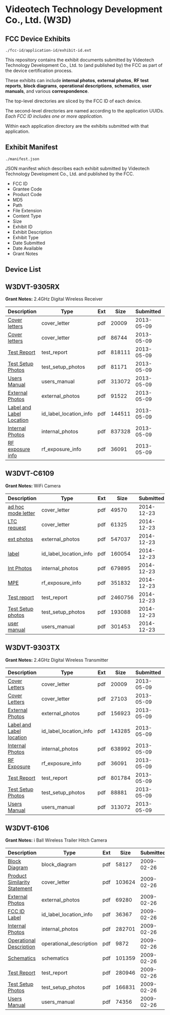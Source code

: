 # Videotech Technology Development Co., Ltd. (W3D)
## FCC Device Exhibits

```
./fcc-id/application-id/exhibit-id.ext
```

This repository contains the exhibit documents submitted by Videotech Technology Development Co., Ltd. to (and published by) the FCC as part of the device certification process.

These exhibits can include **internal photos**, **external photos**, **RF test reports**, **block diagrams**, **operational descriptions**, **schematics**, **user manuals**, and various **correspondence**.

The top-level directories are sliced by the FCC ID of each device.

The second-level directories are named according to the application UUIDs. *Each FCC ID includes one or more application.*

Within each application directory are the exhibits submitted with that application. 

## Exhibit Manifest

```
./manifest.json
```

JSON manifest which describes each exhibit submitted by Videotech Technology Development Co., Ltd. and published by the FCC.

- FCC ID
- Grantee Code
- Product Code
- MD5
- Path
- File Extension
- Content Type
- Size
- Exhibit ID
- Exhibit Description
- Exhibit Type
- Date Submitted
- Date Available
- Grant Notes

## Device List
## W3DVT-9305RX
**Grant Notes:** 2.4GHz Digital Wireless Receiver

| Description | Type | Ext | Size | Submitted | Available |
| ----------- | ---- | --- | ---- | --------- | --------- |
| [Cover letters](W3DVT-9305RX/c6d9ef45f0e0355e468affca0589fe2c/1961095.pdf) | cover_letter | pdf | 20009 | 2013-05-09 | 2013-05-09 |
| [Cover letters](W3DVT-9305RX/c6d9ef45f0e0355e468affca0589fe2c/1961127.pdf) | cover_letter | pdf | 86744 | 2013-05-09 | 2013-05-09 |
| [Test Report](W3DVT-9305RX/c6d9ef45f0e0355e468affca0589fe2c/1961134.pdf) | test_report | pdf | 818111 | 2013-05-09 | 2013-05-09 |
| [Test Setup Photos](W3DVT-9305RX/c6d9ef45f0e0355e468affca0589fe2c/1961135.pdf) | test_setup_photos | pdf | 81171 | 2013-05-09 | 2013-05-09 |
| [Users Manual](W3DVT-9305RX/c6d9ef45f0e0355e468affca0589fe2c/1961106.pdf) | users_manual | pdf | 313072 | 2013-05-09 | 2013-05-09 |
| [External Photos](W3DVT-9305RX/c6d9ef45f0e0355e468affca0589fe2c/1961128.pdf) | external_photos | pdf | 91522 | 2013-05-09 | 2013-05-09 |
| [Label and Label Location](W3DVT-9305RX/c6d9ef45f0e0355e468affca0589fe2c/1961129.pdf) | id_label_location_info | pdf | 144511 | 2013-05-09 | 2013-05-09 |
| [Internal Photos](W3DVT-9305RX/c6d9ef45f0e0355e468affca0589fe2c/1961130.pdf) | internal_photos | pdf | 837328 | 2013-05-09 | 2013-05-09 |
| [RF exposure info](W3DVT-9305RX/c6d9ef45f0e0355e468affca0589fe2c/1961102.pdf) | rf_exposure_info | pdf | 36091 | 2013-05-09 | 2013-05-09 |
## W3DVT-C6109
**Grant Notes:** WiFi Camera

| Description | Type | Ext | Size | Submitted | Available |
| ----------- | ---- | --- | ---- | --------- | --------- |
| [ad hoc mode letter](W3DVT-C6109/f9b7f5453ad06f47b1acf875e750cee1/2482358.pdf) | cover_letter | pdf | 49570 | 2014-12-23 | 2014-12-23 |
| [LTC request](W3DVT-C6109/f9b7f5453ad06f47b1acf875e750cee1/2482359.pdf) | cover_letter | pdf | 61325 | 2014-12-23 | 2014-12-23 |
| [ext photos](W3DVT-C6109/f9b7f5453ad06f47b1acf875e750cee1/2482360.pdf) | external_photos | pdf | 547037 | 2014-12-23 | 2014-12-23 |
| [label](W3DVT-C6109/f9b7f5453ad06f47b1acf875e750cee1/2482361.pdf) | id_label_location_info | pdf | 160054 | 2014-12-23 | 2014-12-23 |
| [Int Photos](W3DVT-C6109/f9b7f5453ad06f47b1acf875e750cee1/2482364.pdf) | internal_photos | pdf | 679895 | 2014-12-23 | 2014-12-23 |
| [MPE](W3DVT-C6109/f9b7f5453ad06f47b1acf875e750cee1/2482363.pdf) | rf_exposure_info | pdf | 351832 | 2014-12-23 | 2014-12-23 |
| [Test report](W3DVT-C6109/f9b7f5453ad06f47b1acf875e750cee1/2482362.pdf) | test_report | pdf | 2460756 | 2014-12-23 | 2014-12-23 |
| [Test Setup photos](W3DVT-C6109/f9b7f5453ad06f47b1acf875e750cee1/2482365.pdf) | test_setup_photos | pdf | 193088 | 2014-12-23 | 2014-12-23 |
| [user manual](W3DVT-C6109/f9b7f5453ad06f47b1acf875e750cee1/2482366.pdf) | users_manual | pdf | 301453 | 2014-12-23 | 2014-12-23 |
## W3DVT-9303TX
**Grant Notes:** 2.4GHz Digital Wireless Transmitter

| Description | Type | Ext | Size | Submitted | Available |
| ----------- | ---- | --- | ---- | --------- | --------- |
| [Cover Letters](W3DVT-9303TX/a1ec16126d95e1dd4757f6d64cf037c9/1961095.pdf) | cover_letter | pdf | 20009 | 2013-05-09 | 2013-05-09 |
| [Cover Letters](W3DVT-9303TX/a1ec16126d95e1dd4757f6d64cf037c9/1961096.pdf) | cover_letter | pdf | 27103 | 2013-05-09 | 2013-05-09 |
| [External Photos](W3DVT-9303TX/a1ec16126d95e1dd4757f6d64cf037c9/1961097.pdf) | external_photos | pdf | 156923 | 2013-05-09 | 2013-05-09 |
| [Label and Label location](W3DVT-9303TX/a1ec16126d95e1dd4757f6d64cf037c9/1961098.pdf) | id_label_location_info | pdf | 143285 | 2013-05-09 | 2013-05-09 |
| [Internal Photos](W3DVT-9303TX/a1ec16126d95e1dd4757f6d64cf037c9/1961100.pdf) | internal_photos | pdf | 638992 | 2013-05-09 | 2013-05-09 |
| [RF Exposure](W3DVT-9303TX/a1ec16126d95e1dd4757f6d64cf037c9/1961102.pdf) | rf_exposure_info | pdf | 36091 | 2013-05-09 | 2013-05-09 |
| [Test Report](W3DVT-9303TX/a1ec16126d95e1dd4757f6d64cf037c9/1961104.pdf) | test_report | pdf | 801784 | 2013-05-09 | 2013-05-09 |
| [Test Setup Photos](W3DVT-9303TX/a1ec16126d95e1dd4757f6d64cf037c9/1961105.pdf) | test_setup_photos | pdf | 88881 | 2013-05-09 | 2013-05-09 |
| [Users Manual](W3DVT-9303TX/a1ec16126d95e1dd4757f6d64cf037c9/1961106.pdf) | users_manual | pdf | 313072 | 2013-05-09 | 2013-05-09 |
## W3DVT-6106
**Grant Notes:** i Ball Wireless Trailer Hitch Camera

| Description | Type | Ext | Size | Submitted | Available |
| ----------- | ---- | --- | ---- | --------- | --------- |
| [Block Diagram](W3DVT-6106/e0a7cbe35cb3f50f5fd789e73097c04d/1073641.pdf) | block_diagram | pdf | 58127 | 2009-02-26 | 2009-02-26 |
| [Product Similarity Statement](W3DVT-6106/e0a7cbe35cb3f50f5fd789e73097c04d/1073642.pdf) | cover_letter | pdf | 103624 | 2009-02-26 | 2009-02-26 |
| [External Photos](W3DVT-6106/e0a7cbe35cb3f50f5fd789e73097c04d/1073643.pdf) | external_photos | pdf | 69280 | 2009-02-26 | 2009-02-26 |
| [FCC ID Label](W3DVT-6106/e0a7cbe35cb3f50f5fd789e73097c04d/1073644.pdf) | id_label_location_info | pdf | 36367 | 2009-02-26 | 2009-02-26 |
| [Internal Photos](W3DVT-6106/e0a7cbe35cb3f50f5fd789e73097c04d/1073645.pdf) | internal_photos | pdf | 282701 | 2009-02-26 | 2009-02-26 |
| [Operational Description](W3DVT-6106/e0a7cbe35cb3f50f5fd789e73097c04d/1073646.pdf) | operational_description | pdf | 9872 | 2009-02-26 | 2009-02-26 |
| [Schematics](W3DVT-6106/e0a7cbe35cb3f50f5fd789e73097c04d/1073647.pdf) | schematics | pdf | 101359 | 2009-02-26 | 2009-02-26 |
| [Test Report](W3DVT-6106/e0a7cbe35cb3f50f5fd789e73097c04d/1073648.pdf) | test_report | pdf | 280946 | 2009-02-26 | 2009-02-26 |
| [Test Setup Photos](W3DVT-6106/e0a7cbe35cb3f50f5fd789e73097c04d/1073649.pdf) | test_setup_photos | pdf | 166831 | 2009-02-26 | 2009-02-26 |
| [Users Manual](W3DVT-6106/e0a7cbe35cb3f50f5fd789e73097c04d/1073650.pdf) | users_manual | pdf | 74356 | 2009-02-26 | 2009-02-26 |
